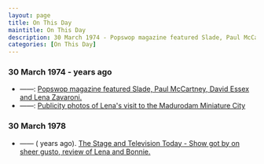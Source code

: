```yaml
---
layout: page
title: On This Day
maintitle: On This Day
description: 30 March 1974 - Popswop magazine featured Slade, Paul McCartney, David Essex and Lena Zavaroni.
categories: [On This Day]
---
```


### 30 March 1974 - <span id="age1"></span> years ago
* ——: [Popswop magazine featured Slade, Paul McCartney, David Essex and Lena Zavaroni.](/magazines/1974/03/30/popswop.html)
* ——: [Publicity photos of Lena's visit to the Madurodam Miniature City](/publicity/1974/03/30/madurodam-miniature-city.html)


### 30 March 1978
* —— (<span id="age2"></span> years ago). [The Stage and Television Today - Show got by on sheer gusto, review of Lena and Bonnie.](/the%20stage%20and%20television%20today/1978/03/30/the-stage-and-television-today.html)

<!-- Script for calculating number of years ago -->
<script>
var dob = '19740330';
var year = Number(dob.substr(0, 4));
var month = Number(dob.substr(4, 2)) - 1;
var day = Number(dob.substr(6, 2));
var today = new Date();
var age1 = today.getFullYear() - year;
if (today.getMonth() < month || (today.getMonth() == month && today.getDate() < day)) {
  age1--;
}
document.getElementById("age1").innerHTML=age1;

var dob = '19740330';
var year = Number(dob.substr(0, 4));
var month = Number(dob.substr(4, 2)) - 1;
var day = Number(dob.substr(6, 2));
var today = new Date();
var age2 = today.getFullYear() - year;
if (today.getMonth() < month || (today.getMonth() == month && today.getDate() < day)) {
  age2--;
}
document.getElementById("age2").innerHTML=age2;
</script>

